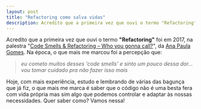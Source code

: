 ```yaml
---
layout: post
title: "Refactoring como salva vidas"
description: Acredito que a primeira vez que ouvi o termo "Refactoring" foi em 2017, na palestra "Code Smells & Refactoring – Who you gonna call?", da Ana Paula Gomes. Na época, o que mais me marcou foi a percepção que "eu cometo muitos desses 'code smells' e sinto um pouco dessa dor... vou tomar cuidado pra não fazer isso mais". Hoje, com mais experiência, estudo e lembrando de várias das bagunça que já fiz, o que mais me marca é saber que o código não é uma besta fera com vida própria, mas sim algo que podemos controlar e adaptar às nossas necessidades. Quer saber como? Vamos nessa!
---
```


Acredito que a primeira vez que ouvi o termo **"Refactoring"** foi em 2017, na palestra "[Code Smells & Refactoring – Who you gonna call?](https://www.youtube.com/watch?v=f-3EKzjZ0KA)", da [Ana Paula Gomes](https://twitter.com/AnaPaulaGomess). Na época, o que mais me marcou foi a percepção que:

> _eu cometo muitos desses 'code smells' e sinto um pouco dessa dor... vou tomar cuidado pra não fazer isso mais_

Hoje, com mais experiência, estudo e lembrando de várias das bagunça que já fiz, o que mais me marca é saber que o código não é uma besta fera com vida própria mas sim algo que podemos controlar e adaptar às nossas necessidades. Quer saber como? Vamos nessa!

